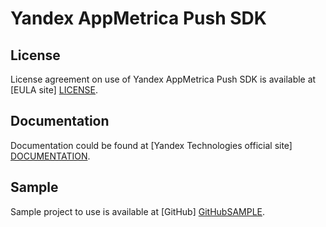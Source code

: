 # Yandex AppMetrica Push SDK

## License
License agreement on use of Yandex AppMetrica Push SDK is available at [EULA site] [LICENSE].

## Documentation
Documentation could be found at [Yandex Technologies official site] [DOCUMENTATION].

## Sample
Sample project to use is available at [GitHub] [GitHubSAMPLE].

[LICENSE]: https://yandex.com/legal/metrica_termsofuse/ "Yandex AppMetrica agreement"
[DOCUMENTATION]: https://tech.yandex.com/metrica-mobile-sdk/ "Yandex AppMetrica documentation"
[GitHubSAMPLE]: https://github.com/yandexmobile/metrica-push-sample-ios/ "Yandex AppMetrica Push sample application repository"
